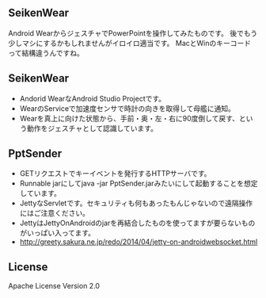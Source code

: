 SeikenWear
----
Android WearからジェスチャでPowerPointを操作してみたものです。
後でもう少しマシにするかもしれませんがイロイロ適当です。
MacとWinのキーコードって結構違うんですね。

## SeikenWear
- Andorid WearなAndroid Studio Projectです。
- WearのServiceで加速度センサで時計の向きを取得して母艦に通知。
- Wearを真上に向けた状態から、手前・奥・左・右に90度倒して戻す、という動作をジェスチャとして認識しています。

## PptSender
- GETリクエストでキーイベントを発行するHTTPサーバです。
- Runnable jarにしてjava -jar PptSender.jarみたいにして起動することを想定しています。
- JettyなServletです。セキュリティも何もあったもんじゃないので遠隔操作にはご注意ください。
- JettyはJettyOnAndroidのjarを再結合したものを使ってますが要らないものがいっぱい入ってます。
- http://greety.sakura.ne.jp/redo/2014/04/jetty-on-androidwebsocket.html

## License
Apache License Version 2.0

